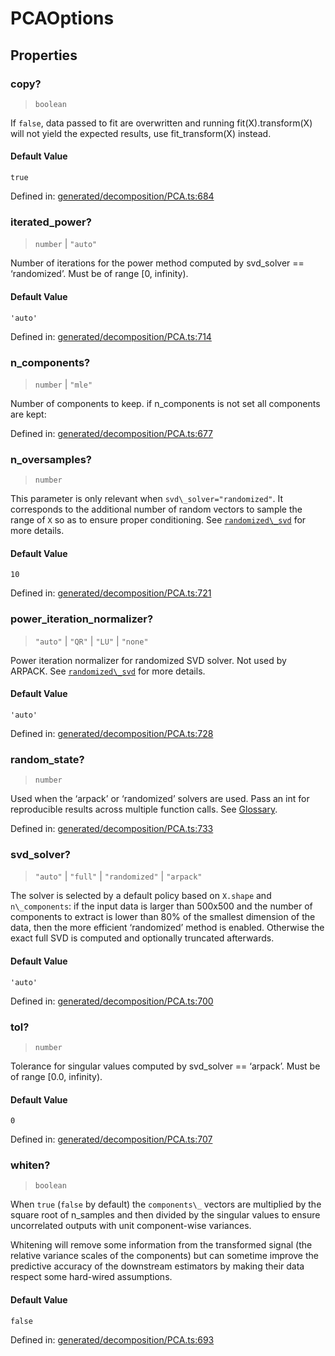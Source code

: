 # PCAOptions

## Properties

### copy?

> `boolean`

If `false`, data passed to fit are overwritten and running fit(X).transform(X) will not yield the expected results, use fit\_transform(X) instead.

#### Default Value

`true`

Defined in:  [generated/decomposition/PCA.ts:684](https://github.com/transitive-bullshit/scikit-learn-ts/blob/92ab806/packages/sklearn/src/generated/decomposition/PCA.ts#L684)

### iterated\_power?

> `number` \| `"auto"`

Number of iterations for the power method computed by svd\_solver == ‘randomized’. Must be of range \[0, infinity).

#### Default Value

`'auto'`

Defined in:  [generated/decomposition/PCA.ts:714](https://github.com/transitive-bullshit/scikit-learn-ts/blob/92ab806/packages/sklearn/src/generated/decomposition/PCA.ts#L714)

### n\_components?

> `number` \| `"mle"`

Number of components to keep. if n\_components is not set all components are kept:

Defined in:  [generated/decomposition/PCA.ts:677](https://github.com/transitive-bullshit/scikit-learn-ts/blob/92ab806/packages/sklearn/src/generated/decomposition/PCA.ts#L677)

### n\_oversamples?

> `number`

This parameter is only relevant when `svd\_solver="randomized"`. It corresponds to the additional number of random vectors to sample the range of `X` so as to ensure proper conditioning. See [`randomized\_svd`](sklearn.utils.extmath.randomized_svd.html#sklearn.utils.extmath.randomized_svd "sklearn.utils.extmath.randomized_svd") for more details.

#### Default Value

`10`

Defined in:  [generated/decomposition/PCA.ts:721](https://github.com/transitive-bullshit/scikit-learn-ts/blob/92ab806/packages/sklearn/src/generated/decomposition/PCA.ts#L721)

### power\_iteration\_normalizer?

> `"auto"` \| `"QR"` \| `"LU"` \| `"none"`

Power iteration normalizer for randomized SVD solver. Not used by ARPACK. See [`randomized\_svd`](sklearn.utils.extmath.randomized_svd.html#sklearn.utils.extmath.randomized_svd "sklearn.utils.extmath.randomized_svd") for more details.

#### Default Value

`'auto'`

Defined in:  [generated/decomposition/PCA.ts:728](https://github.com/transitive-bullshit/scikit-learn-ts/blob/92ab806/packages/sklearn/src/generated/decomposition/PCA.ts#L728)

### random\_state?

> `number`

Used when the ‘arpack’ or ‘randomized’ solvers are used. Pass an int for reproducible results across multiple function calls. See [Glossary](../../glossary.html#term-random_state).

Defined in:  [generated/decomposition/PCA.ts:733](https://github.com/transitive-bullshit/scikit-learn-ts/blob/92ab806/packages/sklearn/src/generated/decomposition/PCA.ts#L733)

### svd\_solver?

> `"auto"` \| `"full"` \| `"randomized"` \| `"arpack"`

The solver is selected by a default policy based on `X.shape` and `n\_components`: if the input data is larger than 500x500 and the number of components to extract is lower than 80% of the smallest dimension of the data, then the more efficient ‘randomized’ method is enabled. Otherwise the exact full SVD is computed and optionally truncated afterwards.

#### Default Value

`'auto'`

Defined in:  [generated/decomposition/PCA.ts:700](https://github.com/transitive-bullshit/scikit-learn-ts/blob/92ab806/packages/sklearn/src/generated/decomposition/PCA.ts#L700)

### tol?

> `number`

Tolerance for singular values computed by svd\_solver == ‘arpack’. Must be of range \[0.0, infinity).

#### Default Value

`0`

Defined in:  [generated/decomposition/PCA.ts:707](https://github.com/transitive-bullshit/scikit-learn-ts/blob/92ab806/packages/sklearn/src/generated/decomposition/PCA.ts#L707)

### whiten?

> `boolean`

When `true` (`false` by default) the `components\_` vectors are multiplied by the square root of n\_samples and then divided by the singular values to ensure uncorrelated outputs with unit component-wise variances.

Whitening will remove some information from the transformed signal (the relative variance scales of the components) but can sometime improve the predictive accuracy of the downstream estimators by making their data respect some hard-wired assumptions.

#### Default Value

`false`

Defined in:  [generated/decomposition/PCA.ts:693](https://github.com/transitive-bullshit/scikit-learn-ts/blob/92ab806/packages/sklearn/src/generated/decomposition/PCA.ts#L693)

